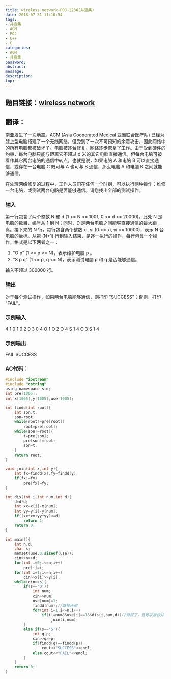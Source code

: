 ```yaml
---
title: wireless network-POJ-2236(并查集)
date: 2018-07-31 11:10:54
tags:
- 并查集
- ACM
- POJ
- C++
- C
categories:
- ACM
- 并查集
password:
abstract:
message:
description:
top:
---
```


## 题目链接：[wireless network](http://poj.org/problem?id=2236)
## 翻译：
<!--more-->

南亚发生了一次地震。ACM (Asia Cooperated Medical 亚洲联合医疗队) 已经为膝上型电脑搭建了一个无线网络，但受到了一次不可预知的余震攻击，因此网络中的所有电脑都被破坏了。电脑被逐台修复，网络逐步恢复了工作。由于受到硬件的约束，每台电脑只能与距离它不超过 d 米的其它电脑直接通信。但每台电脑可被看作其它两台电脑的通信中转点，也就是说，如果电脑 A 和电脑 B 可以直接通信，或存在一台电脑 C 既可与 A 也可与 B 通信，那么电脑 A 和电脑 B 之间就能够通信。 

在处理网络修复的过程中，工作人员们在任何一个时刻，可以执行两种操作：维修一台电脑，或测试两台电脑是否能够通信。请您找出全部的测试操作。 
### 输入
第一行包含了两个整数 N 和 d (1 <= N <= 1001, 0 <= d <= 20000)。此处 N 是电脑的数目，编号从 1 到 N；同时，D 是两台电脑之间能够直接通信的最大距离。接下来的 N 行，每行包含两个整数 xi, yi (0 <= xi, yi <= 10000)，表示 N 台电脑的坐标。从第 (N+1) 行到输入结束，是逐一执行的操作，每行包含一个操作，格式是以下两者之一： 
1. "O p" (1 <= p <= N)，表示维护电脑 p 。 
2. "S p q" (1 <= p, q <= N)，表示测试电脑 p 和 q 是否能够通信。 

输入不超过 300000 行。 
### 输出
对于每个测试操作，如果两台电脑能够通信，则打印 "SUCCESS"；否则，打印 "FAIL"。
### 示例输入
4 1
0 1
0 2
0 3
0 4
O 1
O 2
O 4
S 1 4
O 3
S 1 4
### 示例输出
FAIL
SUCCESS

### AC代码：
```c
#include "iostream"
#include "cstring"
using namespace std;
int pre[1005];
int x[1005],y[1005],use[1005];

int findd(int root){
    int son,t;
    son=root;
    while(root!=pre[root])
        root=pre[root];
    while(son!=root){
        t=pre[son];
        pre[son]=root;
        son=t;
    }
    return root;
}

void join(int x,int y){
    int fx=findd(x),fy=findd(y);
    if(fx!=fy)
        pre[fx]=fy;
}

int dis(int i,int num,int d){
    d=d*d;
    int xx=x[i]-x[num];
    int yy=y[i]-y[num];
    if((xx*xx+yy*yy)<=d)
        return 1;
    return 0;
}

int main(){
    int n,d;
    char s;
    memset(use,0,sizeof(use));
    cin>>n>>d;
    for(int i=0;i<=n;i++)
        pre[i]=i;
    for(int i=1;i<=n;i++)
        cin>>x[i]>>y[i];
    while(cin>>s){
        if(s=='O'){
            int num;
            cin>>num;
            use[num]=1;
            findd(num);//路径压缩
            for(int i=1;i<=n;i++)
                if(i!=num&&use[i]==1&&dis(i,num,d))//修好了，且可以被合并（自己除外）
                    join(i,num);
        }
        else if(s=='S'){
            int q,p;
            cin>>q>>p;
            if(findd(q)==findd(p))
                cout<<"SUCCESS"<<endl;
            else cout<<"FAIL"<<endl;
        }
    }
    return 0;
}
```